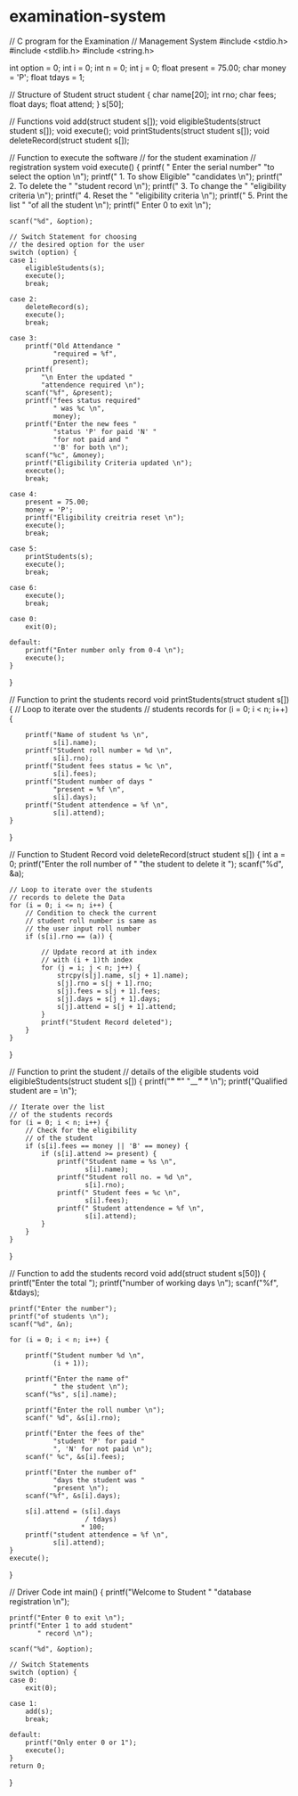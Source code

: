 # examination-system
// C program for the Examination
// Management System
#include <stdio.h>
#include <stdlib.h>
#include <string.h>
  
int option = 0;
int i = 0;
int n = 0;
int j = 0;
float present = 75.00;
char money = 'P';
float tdays = 1;
  
// Structure of Student
struct student {
    char name[20];
    int rno;
    char fees;
    float days;
    float attend;
} s[50];
  
// Functions
void add(struct student s[]);
void eligibleStudents(struct student s[]);
void execute();
void printStudents(struct student s[]);
void deleteRecord(struct student s[]);
  
// Function to execute the software
// for the student examination
// registration system
void execute()
{
    printf(
        " Enter the serial number"
        "to select the option \n");
    printf(" 1. To show Eligible"
           "candidates \n");
    printf(" 2. To delete the "
           "student record \n");
    printf(" 3. To change the "
           "eligibility criteria \n");
    printf(" 4. Reset the "
           "eligibility criteria \n");
    printf(" 5. Print the list "
           "of all the student \n");
    printf(" Enter 0 to exit \n");
  
    scanf("%d", &option);
  
    // Switch Statement for choosing
    // the desired option for the user
    switch (option) {
    case 1:
        eligibleStudents(s);
        execute();
        break;
  
    case 2:
        deleteRecord(s);
        execute();
        break;
  
    case 3:
        printf("Old Attendance "
               "required = %f",
               present);
        printf(
            "\n Enter the updated "
            "attendence required \n");
        scanf("%f", &present);
        printf("fees status required"
               " was %c \n",
               money);
        printf("Enter the new fees "
               "status 'P' for paid 'N' "
               "for not paid and "
               "'B' for both \n");
        scanf("%c", &money);
        printf("Eligibility Criteria updated \n");
        execute();
        break;
  
    case 4:
        present = 75.00;
        money = 'P';
        printf("Eligibility creitria reset \n");
        execute();
        break;
  
    case 5:
        printStudents(s);
        execute();
        break;
  
    case 6:
        execute();
        break;
  
    case 0:
        exit(0);
  
    default:
        printf("Enter number only from 0-4 \n");
        execute();
    }
}
  
// Function to print the students record
void printStudents(struct student s[])
{
    // Loop to iterate over the students
    // students records
    for (i = 0; i < n; i++) {
  
        printf("Name of student %s \n",
               s[i].name);
        printf("Student roll number = %d \n",
               s[i].rno);
        printf("Student fees status = %c \n",
               s[i].fees);
        printf("Student number of days "
               "present = %f \n",
               s[i].days);
        printf("Student attendence = %f \n",
               s[i].attend);
    }
}
  
// Function to Student Record
void deleteRecord(struct student s[])
{
    int a = 0;
    printf("Enter the roll number of "
           "the student to delete it ");
    scanf("%d", &a);
  
    // Loop to iterate over the students
    // records to delete the Data
    for (i = 0; i <= n; i++) {
        // Condition to check the current
        // student roll number is same as
        // the user input roll number
        if (s[i].rno == (a)) {
  
            // Update record at ith index
            // with (i + 1)th index
            for (j = i; j < n; j++) {
                strcpy(s[j].name, s[j + 1].name);
                s[j].rno = s[j + 1].rno;
                s[j].fees = s[j + 1].fees;
                s[j].days = s[j + 1].days;
                s[j].attend = s[j + 1].attend;
            }
            printf("Student Record deleted");
        }
    }
}
  
// Function to print the student
// details of the eligible students
void eligibleStudents(struct student s[])
{
    printf("________________"
           "________________"
           "_______________"
           "_____________ \n");
    printf("Qualified student are = \n");
  
    // Iterate over the list
    // of the students records
    for (i = 0; i < n; i++) {
        // Check for the eligibility
        // of the student
        if (s[i].fees == money || 'B' == money) {
            if (s[i].attend >= present) {
                printf("Student name = %s \n",
                       s[i].name);
                printf("Student roll no. = %d \n",
                       s[i].rno);
                printf(" Student fees = %c \n",
                       s[i].fees);
                printf(" Student attendence = %f \n",
                       s[i].attend);
            }
        }
    }
}
  
// Function to add the students record
void add(struct student s[50])
{
    printf("Enter the total ");
    printf("number of working days \n");
    scanf("%f", &tdays);
  
    printf("Enter the number");
    printf("of students \n");
    scanf("%d", &n);
  
    for (i = 0; i < n; i++) {
  
        printf("Student number %d \n",
               (i + 1));
  
        printf("Enter the name of"
               " the student \n");
        scanf("%s", s[i].name);
  
        printf("Enter the roll number \n");
        scanf(" %d", &s[i].rno);
  
        printf("Enter the fees of the"
               "student 'P' for paid "
               ", 'N' for not paid \n");
        scanf(" %c", &s[i].fees);
  
        printf("Enter the number of"
               "days the student was "
               "present \n");
        scanf("%f", &s[i].days);
  
        s[i].attend = (s[i].days
                       / tdays)
                      * 100;
        printf("student attendence = %f \n",
               s[i].attend);
    }
    execute();
}
  
// Driver Code
int main()
{
    printf("Welcome to Student "
           "database registration \n");
  
    printf("Enter 0 to exit \n");
    printf("Enter 1 to add student"
           " record \n");
  
    scanf("%d", &option);
  
    // Switch Statements
    switch (option) {
    case 0:
        exit(0);
  
    case 1:
        add(s);
        break;
  
    default:
        printf("Only enter 0 or 1");
        execute();
    }
    return 0;
}
